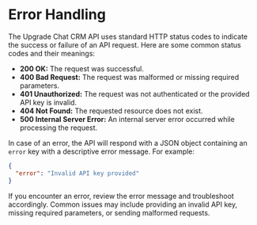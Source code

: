 
# Error Handling

The Upgrade Chat CRM API uses standard HTTP status codes to indicate the success or failure of an API request. Here are some common status codes and their meanings:

- **200 OK:** The request was successful.
- **400 Bad Request:** The request was malformed or missing required parameters.
- **401 Unauthorized:** The request was not authenticated or the provided API key is invalid.
- **404 Not Found:** The requested resource does not exist.
- **500 Internal Server Error:** An internal server error occurred while processing the request.

In case of an error, the API will respond with a JSON object containing an `error` key with a descriptive error message. For example:

```json
{
  "error": "Invalid API key provided"
}
```

If you encounter an error, review the error message and troubleshoot accordingly. Common issues may include providing an invalid API key, missing required parameters, or sending malformed requests.